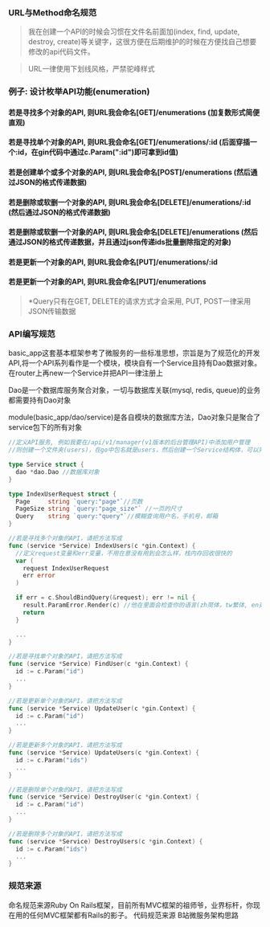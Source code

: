 ### URL与Method命名规范

> 我在创建一个API的时候会习惯在文件名前面加(index, find, update, destroy, create)等关键字，这很方便在后期维护的时候在方便找自己想要修改的api代码文件。


> URL一律使用下划线风格，严禁驼峰样式

### 例子: 设计枚举API功能(enumeration)

#### 若是寻找多个对象的API, 则URL我会命名[GET]/enumerations (加复数形式简便直观)
#### 若是寻找单个对象的API, 则URL我会命名[GET]/enumerations/:id (后面穿插一个:id，在gin代码中通过c.Param(":id")即可拿到id值)
#### 若是创建单个或多个对象的API, 则URL我会命名[POST]/enumerations (然后通过JSON的格式传递数据)
#### 若是删除或软删一个对象的API, 则URL我会命名[DELETE]/enumerations/:id (然后通过JSON的格式传递数据)

#### 若是删除或软删一个对象的API, 则URL我会命名[DELETE]/enumerations (然后通过JSON的格式传递数据，并且通过json传递ids批量删除指定的对象)
#### 若是更新一个对象的API, 则URL我会命名[PUT]/enumerations/:id
#### 若是更新一个对象的API, 则URL我会命名[PUT]/enumerations
> *Query只有在GET, DELETE的请求方式才会采用, PUT, POST一律采用JSON传输数据

### API编写规范
basic_app这套基本框架参考了微服务的一些标准思想，宗旨是为了规范化的开发API,将一个API系列看作是一个模块，模块自有一个Service且持有Dao数据对象。在router上再new一个Service并把API一律注册上

Dao是一个数据库服务聚合对象，一切与数据库关联(mysql, redis, queue)的业务都需要持有Dao对象

module(basic_app/dao/service)是各自模块的数据库方法，Dao对象只是聚合了service包下的所有对象

```go
//定义API服务, 例如我要在/api/v1/manager(v1版本的后台管理API)中添加用户管理
//则创建一个文件夹(users)，在go中包名就是users，然后创建一个Service结构体，可以完全照抄其他的Service怎么写的

type Service struct {
  dao *dao.Dao //数据库对象
}

type IndexUserRequest struct {
  Page     string `query:"page"`//页数
  PageSize string `query:"page_size"` //一页的尺寸
  Query    string `query:"query"`//模糊查询用户名，手机号，邮箱
}

//若是寻找多个对象的API，请把方法写成
func (service *Service) IndexUsers(c *gin.Context) {
  //定义request变量和err变量，不用在意没有用到会怎么样，栈内存回收很快的
  var (
    request IndexUserRequest
    err error
  )

  if err = c.ShouldBindQuery(&request); err != nil {
    result.ParamError.Render(c) //他在里面会检查你的语言(zh简体，tw繁体, en英语). 详情参考library/result包的代码
    return
  }

  ...
}

//若是寻找单个对象的API，请把方法写成
func (service *Service) FindUser(c *gin.Context) {
  id := c.Param("id")
  ...
}

//若是更新单个对象的API，请把方法写成
func (service *Service) UpdateUser(c *gin.Context) {
  id := c.Param("id")
  ...
}

//若是更新多个对象的API，请把方法写成
func (service *Service) UpdateUsers(c *gin.Context) {
  id := c.Param("ids")
  ...
}

//若是删除单个对象的API，请把方法写成
func (service *Service) DestroyUser(c *gin.Context) {
  id := c.Param("id")
  ...
}

//若是删除多个对象的API，请把方法写成
func (service *Service) DestroyUsers(c *gin.Context) {
  id := c.Param("ids")
  ...
}
```

### 规范来源

命名规范来源Ruby On Rails框架，目前所有MVC框架的祖师爷，业界标杆，你现在用的任何MVC框架都有Rails的影子。
代码规范来源 B站微服务架构思路